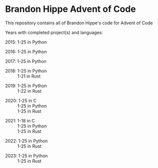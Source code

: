 # Brandon Hippe Advent of Code

This repository contains all of Brandon Hippe's code for Advent of Code  

Years with completed project(s) and languages:  

2015: 1-25 in Python  

2016: 1-25 in Python  

2017: 1-25 in Python  

2018: 1-25 in Python  
&nbsp;&nbsp;&nbsp;&nbsp;&nbsp;&nbsp;&nbsp;&nbsp;&nbsp;&nbsp;1-21 in Rust  

2019: 1-25 in Python  
&nbsp;&nbsp;&nbsp;&nbsp;&nbsp;&nbsp;&nbsp;&nbsp;&nbsp;&nbsp;1-22 in Rust  

2020: 1-25 in C  
&nbsp;&nbsp;&nbsp;&nbsp;&nbsp;&nbsp;&nbsp;&nbsp;&nbsp;&nbsp;1-25 in Python  
&nbsp;&nbsp;&nbsp;&nbsp;&nbsp;&nbsp;&nbsp;&nbsp;&nbsp;&nbsp;1-25 in Rust  

2021: 1-18 in C  
&nbsp;&nbsp;&nbsp;&nbsp;&nbsp;&nbsp;&nbsp;&nbsp;&nbsp;&nbsp;1-25 in Python  
&nbsp;&nbsp;&nbsp;&nbsp;&nbsp;&nbsp;&nbsp;&nbsp;&nbsp;&nbsp;1-25 in Rust  

2022: 1-25 in Python  
&nbsp;&nbsp;&nbsp;&nbsp;&nbsp;&nbsp;&nbsp;&nbsp;&nbsp;&nbsp;1-25 in Rust  

2023: 1-25 in Python  
&nbsp;&nbsp;&nbsp;&nbsp;&nbsp;&nbsp;&nbsp;&nbsp;&nbsp;&nbsp;1-25 in Rust
